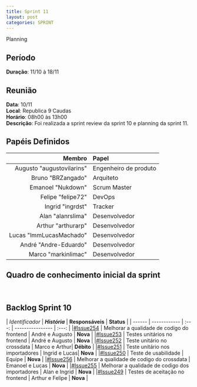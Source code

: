 ```yaml
---
title: Sprint 11
layout: post
categories: SPRINT
---
```

Planning

## Período

**Duração**: 11/10 à 18/11

## Reunião

<b>Data</b>: 10/11 <br/>
<b>Local</b>: Republica 9 Caudas<br/>
<b>Horário</b>: 08h00 às 13h00<br/>
<b>Descrição</b>: Foi realizada a sprint review da sprint 10 e planning da sprint 11.

## Papéis Definidos

|Membro|Papel|
|-:|:-|
|Augusto "augustovilarins" | Engenheiro de produto|
|Bruno "BRZangado" | Arquiteto |
|Emanoel "Nukdown" | Scrum Master |
|Felipe "felipe72" | DevOps |  
|Ingrid "ingrdst" | Tracker |
|Alan "alanrslima" | Desenvolvedor |
|Arthur "arthurarp" | Desenvolvedor |
|Lucas "lmmLucasMachado" | Desenvolvedor |
|André "Andre-Eduardo" | Desenvolvedor|
|Marco "markinlimac" | Desenvolvedor|

## Quadro de conhecimento inicial da sprint

<img src="" />

<img src="" />


## Backlog Sprint 10

| *Identificador* | ***História*** | **Responsáveis** | **Status** |
| ------ | ------------ |     :---:     |  ---------------- | :---:  |
|[#Issue254](https://github.com/fga-eps-mds/2018.2-GamesBI/issues/254) | Melhorar a qualidade de codigo do frontend | André e Augusto | **Nova**  |
|[#Issue253](https://github.com/fga-eps-mds/2018.2-GamesBI/issues/253) |	Testes unitários no frontend |  André e Augusto | **Nova**  |
|[#Issue252](https://github.com/fga-eps-mds/2018.2-GamesBI/issues/252) | Teste unitário no crossdata |  Marco e Arthur| **Débito**  |
|[#Issue251](https://github.com/fga-eps-mds/2018.2-GamesBI/issues/251) | Teste unitário nos importadores | Ingrid e Lucas| **Nova**  |
|[#Issue250](https://github.com/fga-eps-mds/2018.2-GamesBI/issues/250) | Teste de usabilidade | Equipe | **Nova**  |
|[#Issue256](https://github.com/fga-eps-mds/2018.2-GamesBI/issues/256) | Melhorar a qualidade de codigo do crossdata | Emanoel e Lucas | **Nova**  |
|[#Issue255](https://github.com/fga-eps-mds/2018.2-GamesBI/issues/255) | Melhorar a qualidade de codigo dos importadores | Alan e Ingrid | **Nova**  |
|[#Issue249](https://github.com/fga-eps-mds/2018.2-GamesBI/issues/249) | Testes de aceitação no frontend | Arthur e Felipe | **Nova**  |
